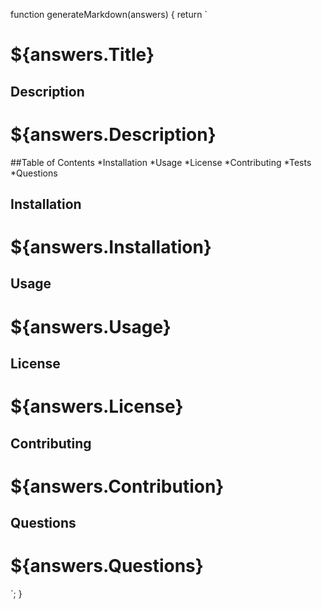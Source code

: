 function generateMarkdown(answers) {
  return `
  # ${answers.Title}

  ## Description
  # ${answers.Description}

  ##Table of Contents
      *Installation
      *Usage
      *License
      *Contributing
      *Tests
      *Questions
  
  ## Installation
  # ${answers.Installation}

  ## Usage
  # ${answers.Usage}

  ## License
  # ${answers.License}

  ## Contributing
  # ${answers.Contribution}

  ## Questions
  # ${answers.Questions}
`;
}